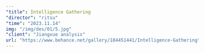 ```yaml
---
"title": Intelligence Gathering
"director": "ritsu"
"time": "2023.11.14"
img: "/img/des/01/5.jpg"
"client": "Jiangxue analysis"
url: "https://www.behance.net/gallery/184451441/Intelligence-Gathering"
---
```

